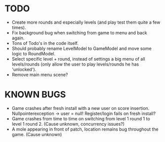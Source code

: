 TODO
==========

- Create more rounds and especially levels (and play test them quite a few times).
- Fix background bug when switching from game to menu and back again.
- Tons of Todo's in the code itself.
- Should probably rename LevelModel to GameModel and move some logic to RoundModel.
- Select specific level + round, instead of settings a big menu of all levels/rounds (only allow the user to play levels/rounds he has 'unlocked').
- Remove main menu scene? 

KNOWN BUGS
============

- Game crashes after fresh install with a new user on score insertion. Nullpointerexception -> user = null! Register/login fails on fresh install?
- Game crashes from time to time on switching from level 1 round 1 to level 1 round 2. (Cause unknown, concurrency issues?)
- A mole appearing in front of patch, location remains bug throughout the game. (Cause unknown)